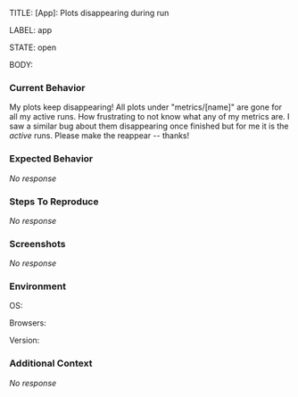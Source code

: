TITLE:
[App]: Plots disappearing during run

LABEL:
app

STATE:
open

BODY:
### Current Behavior

My plots keep disappearing! All plots under "metrics/[name]" are gone for all my active runs. How frustrating to not know what any of my metrics are. I saw a similar bug about them disappearing once finished but for me it is the _active_ runs. Please make the reappear -- thanks!

### Expected Behavior

_No response_

### Steps To Reproduce

_No response_

### Screenshots

_No response_

### Environment

OS:

Browsers:

Version:


### Additional Context

_No response_

